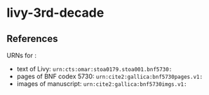 # livy-3rd-decade

## References

URNs for :

-  text of Livy:  `urn:cts:omar:stoa0179.stoa001.bnf5730:`
-  pages of BNF codex 5730:  `urn:cite2:gallica:bnf5730pages.v1:`
-  images of manuscript: `urn:cite2:gallica:bnf5730imgs.v1:`
